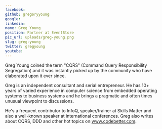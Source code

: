```yaml
---
facebook: 
github: gregoryyoung
google: 
linkedin: 
name: Greg Young
position: Partner at EventStore
pic_url: uploads/greg-young.png
slug: greg-young
twitter: gregyoung
youtube: 
---
```

<p>Greg Young coined the term &quot;CQRS&quot; (Command Query Responsibility Segregation) and it was instantly picked up by the community who have elaborated upon it ever since.</p>

<p>Greg is an independent consultant and serial entrepreneur. He has 10+ years of varied experience in computer science from embedded operating systems to business systems and he brings a pragmatic and often times unusual viewpoint to discussions.</p>

<p>He&#39;s a frequent contributor to InfoQ, speaker/trainer at Skills Matter and also a well-known speaker at international conferences. Greg also writes about CQRS, DDD and other hot topics on&nbsp;<a href="http://www.codebetter.com/">www.codebetter.com</a>.</p>
